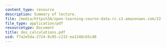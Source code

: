 ```yaml
---
content_type: resource
description: Summary of lecture.
file: /media/https%3A/open-learning-course-data-rc.s3.amazonaws.com/22-55j-principles-of-radiation-interactions-fall-2004/f7a2e5da27249c95c232ea1248c65c40_dos_calculations.pdf
file_type: application/pdf
resourcetype: Document
title: dos_calculations.pdf
uid: f7a2e5da-2724-9c95-c232-ea1248c65c40
---
```

